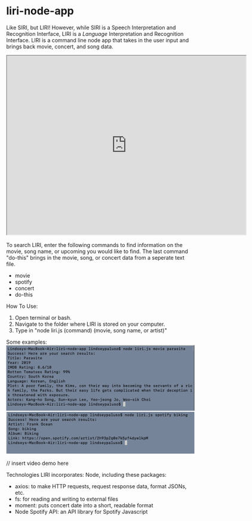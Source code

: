 # liri-node-app

Like SIRI, but LIRI! However, while SIRI is a Speech Interpretation and Recognition Interface, LIRI is a *Language* Interpretation and Recognition Interface. LIRI is a command line node app that takes in the user input and brings back movie, concert, and song data. 

<iframe src="https://drive.google.com/file/d/13CfB9sbPXHY9ksx831_LDQoSx_nnSWdE/preview" width="640" height="480"></iframe>

To search LIRI, enter the following commands to find information on the movie, song name, or upcoming you would like to find. The last command "do-this" brings in the movie, song, or concert data from a seperate text file.

* movie
* spotify
* concert
* do-this

How To Use:
1. Open terminal or bash.
2. Navigate to the folder where LIRI is stored on your computer.
3. Type in "node liri.js (command) (movie, song name, or artist)"

Some examples:<br>
<img src="parasite.png">
<img src="biking.png">

// insert video demo here 

Technologies LIRI incorporates:
Node, including these packages:
* axios: to make HTTP requests, request response data, format JSONs, etc.
* fs: for reading and writing to external files
* moment: puts concert date into a short, readable format
* Node Spotify API: an API library for Spotify
Javascript
